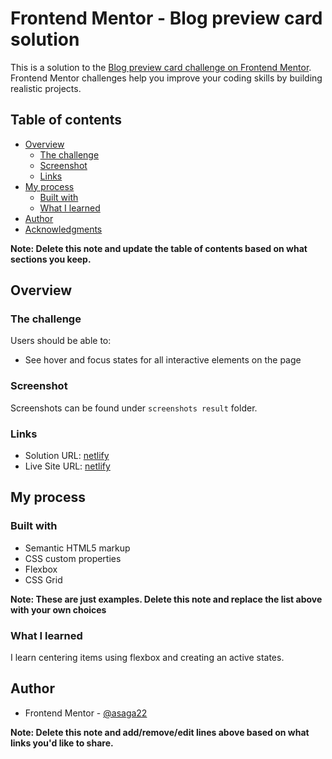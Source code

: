 # Frontend Mentor - Blog preview card solution

This is a solution to the [Blog preview card challenge on Frontend Mentor](https://www.frontendmentor.io/challenges/blog-preview-card-ckPaj01IcS). Frontend Mentor challenges help you improve your coding skills by building realistic projects. 

## Table of contents

- [Overview](#overview)
  - [The challenge](#the-challenge)
  - [Screenshot](#screenshot)
  - [Links](#links)
- [My process](#my-process)
  - [Built with](#built-with)
  - [What I learned](#what-i-learned)
- [Author](#author)
- [Acknowledgments](#acknowledgments)

**Note: Delete this note and update the table of contents based on what sections you keep.**

## Overview

### The challenge

Users should be able to:

- See hover and focus states for all interactive elements on the page

### Screenshot

Screenshots can be found under `screenshots result` folder.

### Links

- Solution URL: [netlify](https://master--singular-crisp-22e3a4.netlify.app/)
- Live Site URL: [netlify](https://master--singular-crisp-22e3a4.netlify.app/)

## My process

### Built with

- Semantic HTML5 markup
- CSS custom properties
- Flexbox
- CSS Grid

**Note: These are just examples. Delete this note and replace the list above with your own choices**

### What I learned
I learn centering items using flexbox and creating an active states.


## Author

- Frontend Mentor - [@asaga22](https://www.frontendmentor.io/profile/asaga22)

**Note: Delete this note and add/remove/edit lines above based on what links you'd like to share.**

